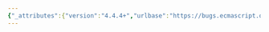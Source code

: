 ```yaml
---
{"_attributes":{"version":"4.4.4+","urlbase":"https://bugs.ecmascript.org/","maintainer":"dherman@mozilla.com"},"bug":{"bug_id":1735,"creation_ts":"2013-08-07 05:40:00 -0700","short_desc":"9.1.1: Extra whitaspace in function call","delta_ts":"2013-08-23 08:23:39 -0700","product":"Draft for 6th Edition","component":"editorial issue","version":"Rev 16: July 15, 2013 Draft","rep_platform":"All","op_sys":"All","bug_status":"RESOLVED","resolution":"FIXED","priority":"Normal","bug_severity":"minor","everconfirmed":true,"reporter":{"uid":"andrebargull","name":"André Bargull"},"assigned_to":{"uid":"allen","name":"Allen Wirfs-Brock"},"long_desc":[{"commentid":4788,"comment_count":0,"who":{"uid":"andrebargull","name":"André Bargull"},"bug_when":"2013-08-07 05:40:34 -0700","thetext":"9.1.1, step 8: Remove whitespace between \"trySecond\" and \")\""},{"commentid":4798,"comment_count":1,"who":{"uid":"allen","name":"Allen Wirfs-Brock"},"bug_when":"2013-08-07 13:24:32 -0700","thetext":"fixed in rev17 editor's draft"},{"commentid":5190,"comment_count":2,"who":{"uid":"allen","name":"Allen Wirfs-Brock"},"bug_when":"2013-08-23 08:23:39 -0700","thetext":"fixed in rev17, August 23, 2013 draft"}]}}
---
```

